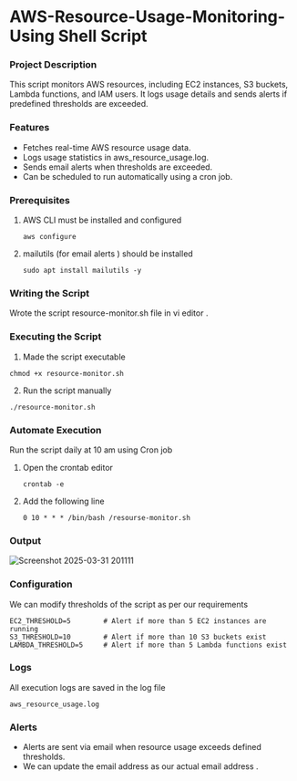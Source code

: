 # AWS-Resource-Usage-Monitoring-Using Shell Script

<h3>Project Description</h3>

This script monitors AWS resources, including EC2 instances, S3 buckets, Lambda functions, and IAM users. It logs usage details and sends alerts if predefined thresholds are exceeded.

<h3>Features</h3>

  <ul>
   <li>Fetches real-time AWS resource usage data.</li> 
    <li>Logs usage statistics in aws_resource_usage.log.</li>
    <li>Sends email alerts when thresholds are exceeded.</li>
    <li>Can be scheduled to run automatically using a cron job.</li>
  </ul>


<h3>Prerequisites</h3>

1. AWS CLI must be installed and configured
   ```
   aws configure
   ```

2. mailutils (for email alerts ) should be installed
   ```
   sudo apt install mailutils -y
   ```


<h3>Writing the Script</h3>
Wrote the script resource-monitor.sh file in vi editor .

<h3>Executing the Script </h3>

1. Made the script executable 

 ``` 
 chmod +x resource-monitor.sh
 ```


2. Run the script manually

 ```
 ./resource-monitor.sh
 ```


<h3>Automate Execution </h3>
Run the script daily at 10 am using Cron job 

1. Open the crontab editor

   ```
   crontab -e
   ```

2. Add the following line

   ```
   0 10 * * * /bin/bash /resourse-monitor.sh
   ```

<h3>Output </h3>

![Screenshot 2025-03-31 201111](https://github.com/user-attachments/assets/0f1b96a4-4ee8-4195-a6e1-2127d949aecb)


<h3>Configuration</h3>

We can modify thresholds of the script as per our requirements 

```
EC2_THRESHOLD=5        # Alert if more than 5 EC2 instances are running
S3_THRESHOLD=10        # Alert if more than 10 S3 buckets exist
LAMBDA_THRESHOLD=5     # Alert if more than 5 Lambda functions exist
```

<h3>Logs</h3>

All execution logs are saved in the log file 

```
aws_resource_usage.log
```


<h3>Alerts </h3>
<ul>
  <li>Alerts are sent via email when resource usage exceeds defined thresholds.</li>
  <li>We can update the email address as our actual email address .</li>
</ul>
  

